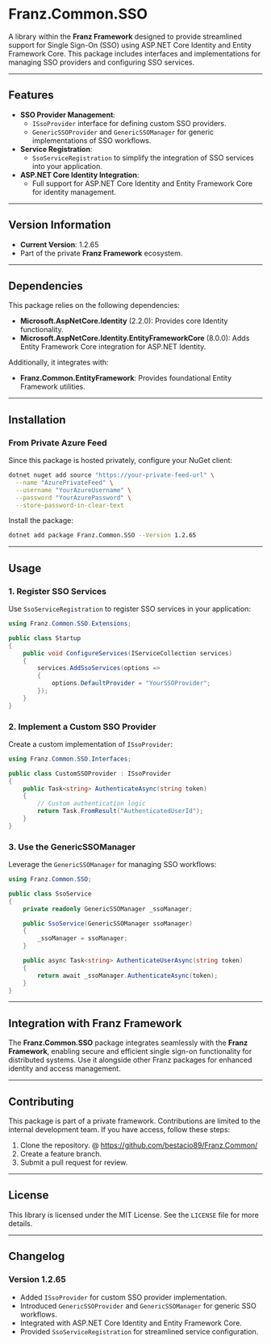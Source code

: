 ﻿# **Franz.Common.SSO**

A library within the **Franz Framework** designed to provide streamlined support for Single Sign-On (SSO) using ASP.NET Core Identity and Entity Framework Core. This package includes interfaces and implementations for managing SSO providers and configuring SSO services.

---

## **Features**

- **SSO Provider Management**:
  - `ISsoProvider` interface for defining custom SSO providers.
  - `GenericSSOProvider` and `GenericSSOManager` for generic implementations of SSO workflows.
- **Service Registration**:
  - `SsoServiceRegistration` to simplify the integration of SSO services into your application.
- **ASP.NET Core Identity Integration**:
  - Full support for ASP.NET Core Identity and Entity Framework Core for identity management.

---

## **Version Information**

- **Current Version**: 1.2.65
- Part of the private **Franz Framework** ecosystem.

---

## **Dependencies**

This package relies on the following dependencies:
- **Microsoft.AspNetCore.Identity** (2.2.0): Provides core Identity functionality.
- **Microsoft.AspNetCore.Identity.EntityFrameworkCore** (8.0.0): Adds Entity Framework Core integration for ASP.NET Identity.

Additionally, it integrates with:
- **Franz.Common.EntityFramework**: Provides foundational Entity Framework utilities.

---

## **Installation**

### **From Private Azure Feed**
Since this package is hosted privately, configure your NuGet client:

```bash
dotnet nuget add source "https://your-private-feed-url" \
  --name "AzurePrivateFeed" \
  --username "YourAzureUsername" \
  --password "YourAzurePassword" \
  --store-password-in-clear-text
```

Install the package:

```bash
dotnet add package Franz.Common.SSO --Version 1.2.65
```

---

## **Usage**

### **1. Register SSO Services**

Use `SsoServiceRegistration` to register SSO services in your application:

```csharp
using Franz.Common.SSO.Extensions;

public class Startup
{
    public void ConfigureServices(IServiceCollection services)
    {
        services.AddSsoServices(options =>
        {
            options.DefaultProvider = "YourSSOProvider";
        });
    }
}
```

### **2. Implement a Custom SSO Provider**

Create a custom implementation of `ISsoProvider`:

```csharp
using Franz.Common.SSO.Interfaces;

public class CustomSSOProvider : ISsoProvider
{
    public Task<string> AuthenticateAsync(string token)
    {
        // Custom authentication logic
        return Task.FromResult("AuthenticatedUserId");
    }
}
```

### **3. Use the GenericSSOManager**

Leverage the `GenericSSOManager` for managing SSO workflows:

```csharp
using Franz.Common.SSO;

public class SsoService
{
    private readonly GenericSSOManager _ssoManager;

    public SsoService(GenericSSOManager ssoManager)
    {
        _ssoManager = ssoManager;
    }

    public async Task<string> AuthenticateUserAsync(string token)
    {
        return await _ssoManager.AuthenticateAsync(token);
    }
}
```

---

## **Integration with Franz Framework**

The **Franz.Common.SSO** package integrates seamlessly with the **Franz Framework**, enabling secure and efficient single sign-on functionality for distributed systems. Use it alongside other Franz packages for enhanced identity and access management.

---

## **Contributing**

This package is part of a private framework. Contributions are limited to the internal development team. If you have access, follow these steps:
1. Clone the repository. @ https://github.com/bestacio89/Franz.Common/
2. Create a feature branch.
3. Submit a pull request for review.

---

## **License**

This library is licensed under the MIT License. See the `LICENSE` file for more details.

---

## **Changelog**

### Version 1.2.65
- Added `ISsoProvider` for custom SSO provider implementation.
- Introduced `GenericSSOProvider` and `GenericSSOManager` for generic SSO workflows.
- Integrated with ASP.NET Core Identity and Entity Framework Core.
- Provided `SsoServiceRegistration` for streamlined service configuration.

